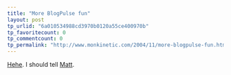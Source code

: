 ```yaml
---
title: "More BlogPulse fun"
layout: post
tp_urlid: "6a010534988cd3970b0120a55ce400970b"
tp_favoritecount: 0
tp_commentcount: 0
tp_permalink: "http://www.monkinetic.com/2004/11/more-blogpulse-fun.html"
---
```

<a href="http://blogpulse.com/trend?query1=WordPress&amp;label1=WordPress&amp;query2=%22Moveable+Type%22&amp;label2=Moveable+Type&amp;query3=&amp;label3=">Hehe</a>. I should tell <a href="http://photomatt.net">Matt</a>.
